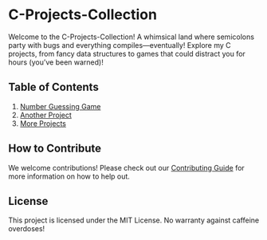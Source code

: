 # C-Projects-Collection
Welcome to the C-Projects-Collection! A whimsical land where semicolons party with bugs and everything compiles—eventually! Explore my C projects, from fancy data structures to games that could distract you for hours (you’ve been warned)!

## Table of Contents
1. [Number Guessing Game](./number_guessing_game/README.md)
2. [Another Project](#another-project)
3. [More Projects](#more-projects)


## How to Contribute

We welcome contributions! Please check out our [Contributing Guide](CONTRIBUTING.md) for more information on how to help out.

## License

This project is licensed under the MIT License. No warranty against caffeine overdoses!
